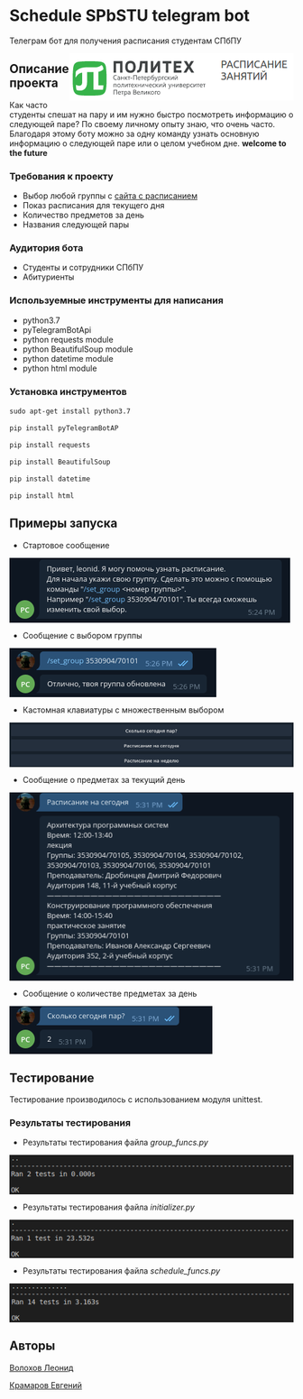 # Schedule SPbSTU telegram bot

Телеграм бот для получения расписания студентам СПбПУ

<img src="https://github.com/LeonidVolohov/telebot_poly_schedule/blob/master/screenshot/schedule_logo.png" align="right"
     title="Polytech schedule logo">

## Описание проекта

Как часто студенты спешат на пару и им нужно быстро посмотреть информацию о следующей паре? По своему личному опыту знаю, что очень часто. Благодаря этому боту можно за одну команду узнать основную информацию о следующей паре или о целом учебном дне. **welcome to the future**

### Требования к проекту

* Выбор любой группы с [сайта с расписанием](http://ruz.spbstu.ru/)
* Показ расписания для текущего дня
* Количество предметов за день
* Названия следующей пары

### Аудитория бота

* Студенты и сотрудники СПбПУ
* Абитуриенты

### Используемные инструменты для написания

* python3.7
* pyTelegramBotApi
* python requests module
* python BeautifulSoup module
* python datetime module
* python html module

### Установка инструментов

```
sudo apt-get install python3.7
```

```
pip install pyTelegramBotAP
```

```
pip install requests
```

```
pip install BeautifulSoup
```

```
pip install datetime
```

```
pip install html
```

## Примеры запуска

* Стартовое сообщение

<img src="https://github.com/LeonidVolohov/telebot_poly_schedule/blob/master/screenshot/start_message.png" align="center"
     title="Start message">

* Сообщение с выбором группы

<img src="https://github.com/LeonidVolohov/telebot_poly_schedule/blob/master/screenshot/set_group_message.png" align="center"
     title="Start message">

* Кастомная клавиатуры с множественным выбором

<img src="https://github.com/LeonidVolohov/telebot_poly_schedule/blob/master/screenshot/keyboard_choice.png" align="center"
     title="Start message">

* Сообщение о предметах за текущий день

<img src="https://github.com/LeonidVolohov/telebot_poly_schedule/blob/master/screenshot/lessons_in_a_day.png" align="center"
     title="Lessons">

* Сообщение о количестве предметах за день

<img src="https://github.com/LeonidVolohov/telebot_poly_schedule/blob/master/screenshot/count_lessons.png" align="center"
     title="Count lessons">

## Тестирование

Тестирование производилось с использованием модуля unittest.

### Результаты тестирования

* Результаты тестирования файла *group_funcs.py*

<img src="https://github.com/LeonidVolohov/telebot_poly_schedule/blob/master/screenshot/test_group_funcs.png" align="center"
     title="Results of 'group_funcs.py' file">

* Результаты тестирования файла *initializer.py*

<img src="https://github.com/LeonidVolohov/telebot_poly_schedule/blob/master/screenshot/test_initializer.png" align="center"
     title="Results of 'initializer.py' file">

* Результаты тестирования файла *schedule_funcs.py*

<img src="https://github.com/LeonidVolohov/telebot_poly_schedule/blob/master/screenshot/test_schedule_funcs.png" align="center"
     title="Results of 'schedule_funcs.py' file">


## Авторы

[Волохов Леонид](https://github.com/LeonidVolohov)

[Крамаров Евгений](https://github.com/kramarov-evg)
